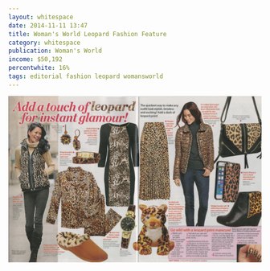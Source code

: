```yaml
---
layout: whitespace
date: 2014-11-11 13:47
title: Woman's World Leopard Fashion Feature
category: whitespace
publication: Woman's World
income: $50,192
percentwhite: 16%
tags: editorial fashion leopard womansworld
---
```




           
<img src="/img/editscans/WomensWorld_Leopard1.png">
            
<div class="overlayContainer">
<object type="image/svg+xml" data="/img/overlays/WomensWorld_Leopard1.svg" class="trans"></object>
</div>


            
        
        
